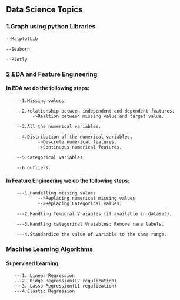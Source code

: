 ## Data Science Topics

### 1.Graph using python Libraries

    --MatplotLib
  
    --Seaborn
  
    --Plotly
  
### 2.EDA and Feature Engineering
####  In EDA we do the following steps:
    
        --1.Missing values
        
        --2.relationship between independent and dependent features.
              ->Realtion between missing value and target value.

        --3.All the numerical variables.
        
        --4.Distribution of the numerical variables.
                ->Discrete numerical features.
                ->Continuous numerical features.

        --5.categorical variables.

        --6.outliers.
        
####  In Feature Engineering we do the following steps:
     
        ---1.Handelling missing values
                -->Replacing numerical missing values 
                -->Replacing Categorical values.
            
        ---2.Handling Temporal Vraiables.(if available in dataset).
        
        ---3.Handling categorical Vraiables: Remove rare labels.
        
        ---4.Standardize the value of variable to the same range.
        
### Machine Learning Algorithms
#### Supervised Learning 

       ---1. Linear Regression 
       ---2. Ridge Regression(L2 regulization)
       ---3. Lasso Regression(L1 regulization)
       ---4.Elastic Regression
